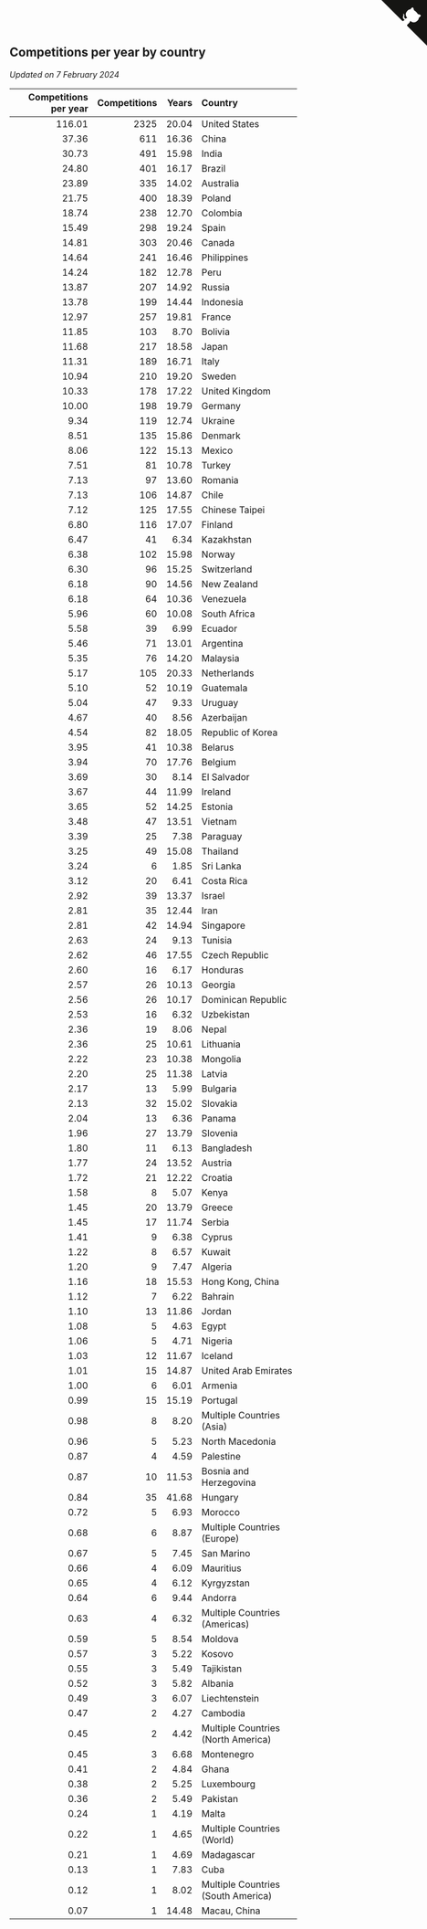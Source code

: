## Competitions per year by country

*Updated on  7 February 2024*

| Competitions per year | Competitions | Years | Country |
| ---: | ---: | ---: | :--- |
| 116.01 | 2325 | 20.04 | United States |
| 37.36 | 611 | 16.36 | China |
| 30.73 | 491 | 15.98 | India |
| 24.80 | 401 | 16.17 | Brazil |
| 23.89 | 335 | 14.02 | Australia |
| 21.75 | 400 | 18.39 | Poland |
| 18.74 | 238 | 12.70 | Colombia |
| 15.49 | 298 | 19.24 | Spain |
| 14.81 | 303 | 20.46 | Canada |
| 14.64 | 241 | 16.46 | Philippines |
| 14.24 | 182 | 12.78 | Peru |
| 13.87 | 207 | 14.92 | Russia |
| 13.78 | 199 | 14.44 | Indonesia |
| 12.97 | 257 | 19.81 | France |
| 11.85 | 103 | 8.70 | Bolivia |
| 11.68 | 217 | 18.58 | Japan |
| 11.31 | 189 | 16.71 | Italy |
| 10.94 | 210 | 19.20 | Sweden |
| 10.33 | 178 | 17.22 | United Kingdom |
| 10.00 | 198 | 19.79 | Germany |
| 9.34 | 119 | 12.74 | Ukraine |
| 8.51 | 135 | 15.86 | Denmark |
| 8.06 | 122 | 15.13 | Mexico |
| 7.51 | 81 | 10.78 | Turkey |
| 7.13 | 97 | 13.60 | Romania |
| 7.13 | 106 | 14.87 | Chile |
| 7.12 | 125 | 17.55 | Chinese Taipei |
| 6.80 | 116 | 17.07 | Finland |
| 6.47 | 41 | 6.34 | Kazakhstan |
| 6.38 | 102 | 15.98 | Norway |
| 6.30 | 96 | 15.25 | Switzerland |
| 6.18 | 90 | 14.56 | New Zealand |
| 6.18 | 64 | 10.36 | Venezuela |
| 5.96 | 60 | 10.08 | South Africa |
| 5.58 | 39 | 6.99 | Ecuador |
| 5.46 | 71 | 13.01 | Argentina |
| 5.35 | 76 | 14.20 | Malaysia |
| 5.17 | 105 | 20.33 | Netherlands |
| 5.10 | 52 | 10.19 | Guatemala |
| 5.04 | 47 | 9.33 | Uruguay |
| 4.67 | 40 | 8.56 | Azerbaijan |
| 4.54 | 82 | 18.05 | Republic of Korea |
| 3.95 | 41 | 10.38 | Belarus |
| 3.94 | 70 | 17.76 | Belgium |
| 3.69 | 30 | 8.14 | El Salvador |
| 3.67 | 44 | 11.99 | Ireland |
| 3.65 | 52 | 14.25 | Estonia |
| 3.48 | 47 | 13.51 | Vietnam |
| 3.39 | 25 | 7.38 | Paraguay |
| 3.25 | 49 | 15.08 | Thailand |
| 3.24 | 6 | 1.85 | Sri Lanka |
| 3.12 | 20 | 6.41 | Costa Rica |
| 2.92 | 39 | 13.37 | Israel |
| 2.81 | 35 | 12.44 | Iran |
| 2.81 | 42 | 14.94 | Singapore |
| 2.63 | 24 | 9.13 | Tunisia |
| 2.62 | 46 | 17.55 | Czech Republic |
| 2.60 | 16 | 6.17 | Honduras |
| 2.57 | 26 | 10.13 | Georgia |
| 2.56 | 26 | 10.17 | Dominican Republic |
| 2.53 | 16 | 6.32 | Uzbekistan |
| 2.36 | 19 | 8.06 | Nepal |
| 2.36 | 25 | 10.61 | Lithuania |
| 2.22 | 23 | 10.38 | Mongolia |
| 2.20 | 25 | 11.38 | Latvia |
| 2.17 | 13 | 5.99 | Bulgaria |
| 2.13 | 32 | 15.02 | Slovakia |
| 2.04 | 13 | 6.36 | Panama |
| 1.96 | 27 | 13.79 | Slovenia |
| 1.80 | 11 | 6.13 | Bangladesh |
| 1.77 | 24 | 13.52 | Austria |
| 1.72 | 21 | 12.22 | Croatia |
| 1.58 | 8 | 5.07 | Kenya |
| 1.45 | 20 | 13.79 | Greece |
| 1.45 | 17 | 11.74 | Serbia |
| 1.41 | 9 | 6.38 | Cyprus |
| 1.22 | 8 | 6.57 | Kuwait |
| 1.20 | 9 | 7.47 | Algeria |
| 1.16 | 18 | 15.53 | Hong Kong, China |
| 1.12 | 7 | 6.22 | Bahrain |
| 1.10 | 13 | 11.86 | Jordan |
| 1.08 | 5 | 4.63 | Egypt |
| 1.06 | 5 | 4.71 | Nigeria |
| 1.03 | 12 | 11.67 | Iceland |
| 1.01 | 15 | 14.87 | United Arab Emirates |
| 1.00 | 6 | 6.01 | Armenia |
| 0.99 | 15 | 15.19 | Portugal |
| 0.98 | 8 | 8.20 | Multiple Countries (Asia) |
| 0.96 | 5 | 5.23 | North Macedonia |
| 0.87 | 4 | 4.59 | Palestine |
| 0.87 | 10 | 11.53 | Bosnia and Herzegovina |
| 0.84 | 35 | 41.68 | Hungary |
| 0.72 | 5 | 6.93 | Morocco |
| 0.68 | 6 | 8.87 | Multiple Countries (Europe) |
| 0.67 | 5 | 7.45 | San Marino |
| 0.66 | 4 | 6.09 | Mauritius |
| 0.65 | 4 | 6.12 | Kyrgyzstan |
| 0.64 | 6 | 9.44 | Andorra |
| 0.63 | 4 | 6.32 | Multiple Countries (Americas) |
| 0.59 | 5 | 8.54 | Moldova |
| 0.57 | 3 | 5.22 | Kosovo |
| 0.55 | 3 | 5.49 | Tajikistan |
| 0.52 | 3 | 5.82 | Albania |
| 0.49 | 3 | 6.07 | Liechtenstein |
| 0.47 | 2 | 4.27 | Cambodia |
| 0.45 | 2 | 4.42 | Multiple Countries (North America) |
| 0.45 | 3 | 6.68 | Montenegro |
| 0.41 | 2 | 4.84 | Ghana |
| 0.38 | 2 | 5.25 | Luxembourg |
| 0.36 | 2 | 5.49 | Pakistan |
| 0.24 | 1 | 4.19 | Malta |
| 0.22 | 1 | 4.65 | Multiple Countries (World) |
| 0.21 | 1 | 4.69 | Madagascar |
| 0.13 | 1 | 7.83 | Cuba |
| 0.12 | 1 | 8.02 | Multiple Countries (South America) |
| 0.07 | 1 | 14.48 | Macau, China |


<a href="https://github.com/jonatanklosko/wca_statistics" class="github-corner" aria-label="View source on Github"><svg width="80" height="80" viewBox="0 0 250 250" style="fill:#151513; color:#fff; position: absolute; top: 0; border: 0; right: 0;" aria-hidden="true"><path d="M0,0 L115,115 L130,115 L142,142 L250,250 L250,0 Z"></path><path d="M128.3,109.0 C113.8,99.7 119.0,89.6 119.0,89.6 C122.0,82.7 120.5,78.6 120.5,78.6 C119.2,72.0 123.4,76.3 123.4,76.3 C127.3,80.9 125.5,87.3 125.5,87.3 C122.9,97.6 130.6,101.9 134.4,103.2" fill="currentColor" style="transform-origin: 130px 106px;" class="octo-arm"></path><path d="M115.0,115.0 C114.9,115.1 118.7,116.5 119.8,115.4 L133.7,101.6 C136.9,99.2 139.9,98.4 142.2,98.6 C133.8,88.0 127.5,74.4 143.8,58.0 C148.5,53.4 154.0,51.2 159.7,51.0 C160.3,49.4 163.2,43.6 171.4,40.1 C171.4,40.1 176.1,42.5 178.8,56.2 C183.1,58.6 187.2,61.8 190.9,65.4 C194.5,69.0 197.7,73.2 200.1,77.6 C213.8,80.2 216.3,84.9 216.3,84.9 C212.7,93.1 206.9,96.0 205.4,96.6 C205.1,102.4 203.0,107.8 198.3,112.5 C181.9,128.9 168.3,122.5 157.7,114.1 C157.9,116.9 156.7,120.9 152.7,124.9 L141.0,136.5 C139.8,137.7 141.6,141.9 141.8,141.8 Z" fill="currentColor" class="octo-body"></path></svg></a><style>.github-corner:hover .octo-arm{animation:octocat-wave 560ms ease-in-out}@keyframes octocat-wave{0%,100%{transform:rotate(0)}20%,60%{transform:rotate(-25deg)}40%,80%{transform:rotate(10deg)}}@media (max-width:500px){.github-corner:hover .octo-arm{animation:none}.github-corner .octo-arm{animation:octocat-wave 560ms ease-in-out}}</style>
